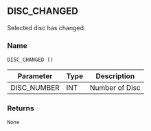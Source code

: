 ## DISC\_CHANGED

Selected disc has changed.


### Name

`DISC_CHANGED ()`


| Parameter    | Type | Description    |
| ------------ | ---- | -------------- |
| DISC\_NUMBER | INT  | Number of Disc |


### Returns

`None`